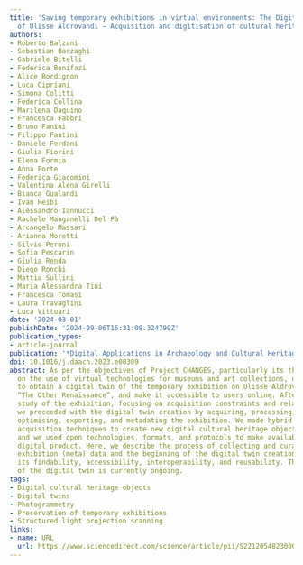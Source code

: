 ```yaml
---
title: 'Saving temporary exhibitions in virtual environments: The Digital Renaissance
  of Ulisse Aldrovandi – Acquisition and digitisation of cultural heritage objects'
authors:
- Roberto Balzani
- Sebastian Barzaghi
- Gabriele Bitelli
- Federica Bonifazi
- Alice Bordignon
- Luca Cipriani
- Simona Colitti
- Federica Collina
- Marilena Daquino
- Francesca Fabbri
- Bruno Fanini
- Filippo Fantini
- Daniele Ferdani
- Giulia Fiorini
- Elena Formia
- Anna Forte
- Federica Giacomini
- Valentina Alena Girelli
- Bianca Gualandi
- Ivan Heibi
- Alessandro Iannucci
- Rachele Manganelli Del Fà
- Arcangelo Massari
- Arianna Moretti
- Silvio Peroni
- Sofia Pescarin
- Giulia Renda
- Diego Ronchi
- Mattia Sullini
- Maria Alessandra Tini
- Francesca Tomasi
- Laura Travaglini
- Luca Vittuari
date: '2024-03-01'
publishDate: '2024-09-06T16:31:08.324799Z'
publication_types:
- article-journal
publication: '*Digital Applications in Archaeology and Cultural Heritage*'
doi: 10.1016/j.daach.2023.e00309
abstract: As per the objectives of Project CHANGES, particularly its thematic sub-project
  on the use of virtual technologies for museums and art collections, our goal was
  to obtain a digital twin of the temporary exhibition on Ulisse Aldrovandi called
  “The Other Renaissance”, and make it accessible to users online. After a preliminary
  study of the exhibition, focusing on acquisition constraints and related solutions,
  we proceeded with the digital twin creation by acquiring, processing, modelling,
  optimising, exporting, and metadating the exhibition. We made hybrid use of two
  acquisition techniques to create new digital cultural heritage objects and environments,
  and we used open technologies, formats, and protocols to make available the final
  digital product. Here, we describe the process of collecting and curating bibliographical
  exhibition (meta) data and the beginning of the digital twin creation to foster
  its findability, accessibility, interoperability, and reusability. The creation
  of the digital twin is currently ongoing.
tags:
- Digital cultural heritage objects
- Digital twins
- Photogrammetry
- Preservation of temporary exhibitions
- Structured light projection scanning
links:
- name: URL
  url: https://www.sciencedirect.com/science/article/pii/S2212054823000541
---
```

